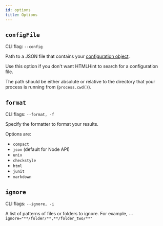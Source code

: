 ```yaml
---
id: options
title: Options
---
```


## `configFile`

CLI flag: `--config`

Path to a JSON file that contains your [configuration object](/configuration/).

Use this option if you don't want HTMLHint to search for a configuration file.

The path should be either absolute or relative to the directory that your process is running from (`process.cwd()`).

## `format`

CLI flags: `--format, -f`

Specify the formatter to format your results.

Options are:

- `compact`
- `json` (default for Node API)
- `unix`
- `checkstyle`
- `html`
- `junit`
- `markdown`

## `ignore`

CLI flags: `--ignore, -i`

A list of patterns of files or folders to ignore. For example, `--ignore="**/folder/**,**/folder_two/**"`
